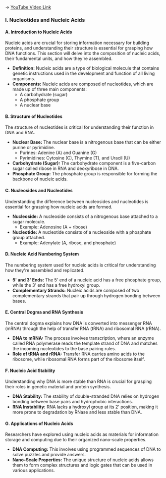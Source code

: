 -> [YouTube Video Link](https://www.youtube.com/watch?v=s1MoBTEcVYY&list=PLUl4u3cNGP63LmSVIVzy584-ZbjbJ-Y63&index=6&pp=iAQB)

### I. Nucleotides and Nucleic Acids
#### A. Introduction to Nucleic Acids

Nucleic acids are crucial for storing information necessary for building proteins, and understanding their structure is essential for grasping how DNA functions. This section will delve into the composition of nucleic acids, their fundamental units, and how they're assembled.

- **Definition:** Nucleic acids are a type of biological molecule that contains genetic instructions used in the development and function of all living organisms.
- **Components:** Nucleic acids are composed of nucleotides, which are made up of three main components:
  - A carbohydrate (sugar)
  - A phosphate group
  - A nuclear base

#### B. Structure of Nucleotides

The structure of nucleotides is critical for understanding their function in DNA and RNA.

- **Nuclear Base:** The nuclear base is a nitrogenous base that can be either purine or pyrimidine.
  - Purines: Adenine (A) and Guanine (G)
  - Pyrimidines: Cytosine (C), Thymine (T), and Uracil (U)
- **Carbohydrate (Sugar):** The carbohydrate component is a five-carbon sugar called ribose in RNA and deoxyribose in DNA.
- **Phosphate Group:** The phosphate group is responsible for forming the backbone of nucleic acids.

#### C. Nucleosides and Nucleotides

Understanding the difference between nucleosides and nucleotides is essential for grasping how nucleic acids are formed.

- **Nucleoside:** A nucleoside consists of a nitrogenous base attached to a sugar molecule.
  - Example: Adenosine (A + ribose)
- **Nucleotide:** A nucleotide consists of a nucleoside with a phosphate group attached.
  - Example: Adenylate (A, ribose, and phosphate)

#### D. Nucleic Acid Numbering System

The numbering system used for nucleic acids is critical for understanding how they're assembled and replicated.

- **5' and 3' Ends:** The 5' end of a nucleic acid has a free phosphate group, while the 3' end has a free hydroxyl group.
- **Complementary Strands:** Nucleic acids are composed of two complementary strands that pair up through hydrogen bonding between bases.

#### E. Central Dogma and RNA Synthesis

The central dogma explains how DNA is converted into messenger RNA (mRNA) through the help of transfer RNA (tRNA) and ribosomal RNA (rRNA).

- **DNA to mRNA:** The process involves transcription, where an enzyme called RNA polymerase reads the template strand of DNA and matches the incoming nucleotides to the base pairing rules.
- **Role of tRNA and rRNA:** Transfer RNA carries amino acids to the ribosome, while ribosomal RNA forms part of the ribosome itself.

#### F. Nucleic Acid Stability

Understanding why DNA is more stable than RNA is crucial for grasping their roles in genetic material and protein synthesis.

- **DNA Stability:** The stability of double-stranded DNA relies on hydrogen bonding between base pairs and hydrophobic interactions.
- **RNA Instability:** RNA lacks a hydroxyl group at its 2' position, making it more prone to degradation by RNase and less stable than DNA.

#### G. Applications of Nucleic Acids

Researchers have explored using nucleic acids as materials for information storage and computing due to their organized nano-scale properties.

- **DNA Computing:** This involves using programmed sequences of DNA to solve puzzles and provide answers.
- **Nano-Scale Properties:** The unique structure of nucleic acids allows them to form complex structures and logic gates that can be used in various applications.
